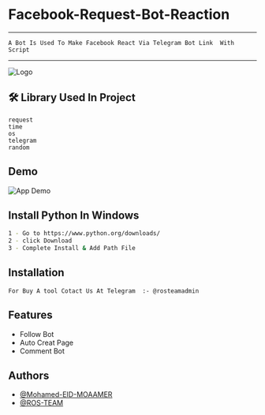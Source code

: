 #            Facebook-Request-Bot-Reaction
-------------------------------------------------------
    A Bot Is Used To Make Facebook React Via Telegram Bot Link  With Script
-----------------------------------------------------


![Logo](https://i.imgur.com/8BKOFiQ.png)


## 🛠 Library Used In Project 
    request
    time
    os
    telegram
    random
    



## Demo

![App Demo](https://i.imgur.com/LqAlWOR.png)

## Install Python In Windows
```bash
1 - Go to https://www.python.org/downloads/
2 - click Download
3 - Complete Install & Add Path File 
```
## Installation

```
For Buy A tool Cotact Us At Telegram  :- @rosteamadmin
```

## Features

- Follow Bot
- Auto Creat Page
- Comment Bot

## Authors

- [@Mohamed-EID-MOAAMER](https://github.com/Mohamed-Ros)
- [@ROS-TEAM](https://api.whatsapp.com/send?phone=+201006853813)


